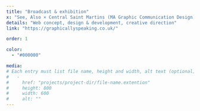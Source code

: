 ```yaml
---
title: "Broadcast & exhibition"
x: "See, Also × Central Saint Martins (MA Graphic Communication Design)"
details: "Web concept, design & development, creative direction"
link: "https://graphicallyspeaking.co.uk/"

order: 1

color: 
  - "#000000"

media: 
# Each entry must list file name, height and width, alt text (optional)
#   -
#     href: "projects/project-dir/file-name.extention"
#     height: 800
#     width: 600
#     alt: ""
---
```

